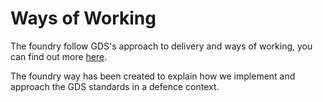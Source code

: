 # Ways of Working 

The foundry follow GDS's approach to delivery and ways of working, you can find out more [here](https://www.gov.uk/service-manual/agile-delivery).

The foundry way has been created to explain how we implement and approach the GDS standards in a defence context. 